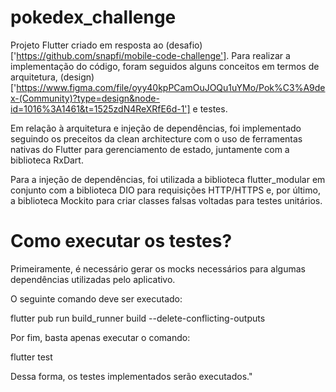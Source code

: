# pokedex_challenge

Projeto Flutter criado em resposta ao (desafio)['https://github.com/snapfi/mobile-code-challenge'].
Para realizar a implementação do código, foram seguidos alguns conceitos em termos de arquitetura,
(design)['https://www.figma.com/file/oyy40kpPCamOuJOQu1uYMo/Pok%C3%A9dex-(Community)?type=design&node-id=1016%3A1461&t=1525zdN4ReXRfE6d-1'] e testes.

Em relação à arquitetura e injeção de dependências, foi implementado seguindo os preceitos da clean
architecture com o uso de ferramentas nativas do Flutter para gerenciamento de estado, juntamente
com a biblioteca RxDart.

Para a injeção de dependências, foi utilizada a biblioteca flutter_modular em conjunto com a
biblioteca DIO para requisições HTTP/HTTPS e, por último, a biblioteca Mockito para criar classes
falsas voltadas para testes unitários.

# Como executar os testes?

Primeiramente, é necessário gerar os mocks necessários para algumas dependências utilizadas pelo
aplicativo.

O seguinte comando deve ser executado:

flutter pub run build_runner build --delete-conflicting-outputs

Por fim, basta apenas executar o comando:

flutter test

Dessa forma, os testes implementados serão executados."
